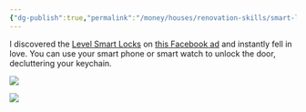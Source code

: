 ```yaml
---
{"dg-publish":true,"permalink":"/money/houses/renovation-skills/smart-locks/","tags":["oakmore"],"created":"May 08, 2023, 11:02 AM","updated":""}
---
```



I discovered the [Level Smart Locks](https://level.co/products/bolt) on [this Facebook ad](https://www.facebook.com/reel/700375651790094) and instantly fell in love. You can use your smart phone or smart watch to unlock the door, decluttering your keychain.

![](https://www.homekitauthority.com/wp-content/uploads/2021/02/Yale-Linus-Review-HomeKit-smart-lock.jpg)

![](https://mobileimages.lowes.com/productimages/aaef2dbe-fa63-4087-bb8f-0437d240ac91/62799736.jpg?size=pdhism)